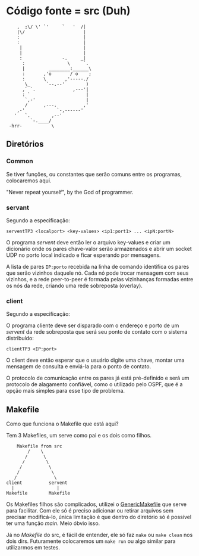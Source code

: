 # Código fonte = src (Duh)

```
    ,  ;\/ \' `'     `   '  /| 
    |\/                      | 
    :                        | 
    :                        | 
     |                       | 
     |                       | 
     :               -.     _| 
      :                \     `. 
      |         ________:______\ 
      :       ,'o       / o    ; 
      :       \       ,'-----./ 
       \_      `--.--'        ) 
      ,` `.              ,---'| 
      : `                     | 
       `,-'                   | 
       /      ,---.          ,' 
    ,-'            `-,------' 
   '   `.        ,--' 
         `-.____/ 
 -hrr-           \ 
```

## Diretórios

### Common

Se tiver funções, ou constantes que serão comuns entre os programas, colocaremos aqui.

"Never repeat yourself", by the God of programmer.

### servant

Segundo a especificação:

`serventTP3 <localport> <key-values> <ip1:port1> ... <ipN:portN>`

O programa *servent* deve então ler o arquivo key-values e criar um dicionário onde os pares chave-valor serão armazenados e abrir um socket UDP no porto local indicado e ficar esperando por mensagens.

A lista de pares `IP:porto` recebida na linha de comando identifica os pares que serão vizinhos daquele nó. Cada nó pode trocar mensagem com seus vizinhos, e a rede peer-to-peer é formada pelas vizinhanças formadas entre os nós da rede, criando uma rede sobreposta (overlay).

### client

Segundo a especificação:

O programa cliente deve ser disparado com o endereço e porto de um *servent* da rede sobreposta que será seu ponto de contato com o sistema distribuído:

`clientTP3 <IP:port>`

O client deve então esperar que o usuário digite uma chave, montar uma mensagem de consulta e enviá-la para o ponto de contato.

O protocolo de comunicação entre os pares já está pré-definido e será um protocolo de alagamento confiável, como o utilizado pelo OSPF, que é a opção mais simples para esse tipo de problema.

## Makefile

Como que funciona o Makefile que está aqui?

Tem 3 Makefiles, um serve como pai e os dois como filhos.


```
    Makefile from src
        /    \
       /      \
      /        \
     /          \
    /            \
   /              \
client          servent
  |                |
Makefile        Makefile
```

Os Makefiles filhos são complicados, utilizei o [GenericMakefile][GenMakefile] que serve para facilitar. Com ele só é preciso adicionar ou retirar arquivos sem precisar modificá-lo, única limitação é que dentro do diretório só é possível ter uma função *main*. Meio óbvio isso.

Já no *Makefile* do src, é fácil de entender, ele só faz `make` ou `make clean` nos dois dirs. Futuramente colocaremos um `make run` ou algo similar para utilizarmos em testes.

[GenMakefile]: https://github.com/ignitz/GenericMakefile